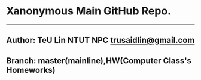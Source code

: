 # Xanonymous Main GitHub Repo.
---
## Author: TeU Lin NTUT NPC <trusaidlin@gmail.com>
## Branch: master(mainline),HW(Computer Class's Homeworks)
